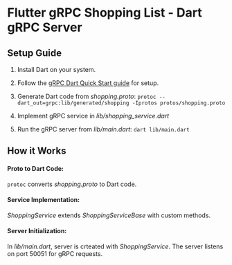 # Flutter gRPC Shopping List - Dart gRPC Server

## Setup Guide

1. Install Dart on your system.

2. Follow the [gRPC Dart Quick Start guide](https://grpc.io/docs/languages/dart/quickstart/) for
   setup.

3. Generate Dart code from *shopping.proto*:
   `
   protoc --dart_out=grpc:lib/generated/shopping -Iprotos protos/shopping.proto
   `

4. Implement gRPC service in *lib/shopping_service.dart*

5. Run the gRPC server from *lib/main.dart*:
   `dart lib/main.dart`

## How it Works

#### Proto to Dart Code:

`protoc` converts *shopping.proto* to Dart code.

#### Service Implementation:

*ShoppingService* extends *ShoppingServiceBase* with custom methods.

#### Server Initialization:

In *lib/main.dart*, server is crteated with *ShoppingService*. The server listens on port 50051 for
gRPC requests.